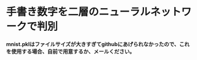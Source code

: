 # 手書き数字を二層のニューラルネットワークで判別
#### mnist.pklはファイルサイズが大きすぎてgithubにあげられなかったので、これを使用する場合、自前で用意するか、メールください。
